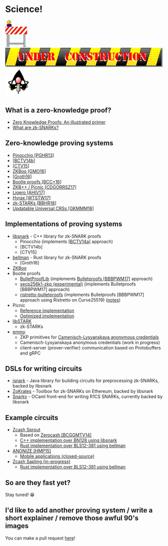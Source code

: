 # Science!

![](/images/underconstruction/HeHeartlandPark5787imagesConstruction1.gif)
[![](/images/underconstruction/ArArea51Station9771rulersconstructionconstruction_wide.gif)](https://textfiles.com/underconstruction/)
[![](/images/underconstruction/ArArea51Shadowlands2297ST-underconstruction_anm.gif)](https://en.wikipedia.org/wiki/History_of_cryptography#Modern_cryptography)

## What is a zero-knowledge proof?

- [Zero Knowledge Proofs: An illustrated primer](https://blog.cryptographyengineering.com/2014/11/27/zero-knowledge-proofs-illustrated-primer/)
- [What are zk-SNARKs?](https://z.cash/technology/zksnarks.html)

## Zero-knowledge proving systems

- [Pinocchio [PGHR13]](https://eprint.iacr.org/2013/279.pdf)
- [[BCTV14b]](https://eprint.iacr.org/2014/595)
- [[CTV15]](https://eprint.iacr.org/2015/377)
- [ZKBoo [GMO16]](https://eprint.iacr.org/2016/163.pdf)
- [[Groth16]](https://eprint.iacr.org/2016/260.pdf)
- [Bootle proofs [BCC+16]](https://eprint.iacr.org/2016/263.pdf)
- [ZKB++ / Picnic [CDGORRSZ17]](https://eprint.iacr.org/2017/279.pdf)
- [Ligero [AHIV17]](https://acmccs.github.io/papers/p2087-amesA.pdf)
- [Hyrax [WTSTW17]](https://eprint.iacr.org/2017/1132.pdf)
- [zk-STARKs [BBHR18]](https://eprint.iacr.org/2018/046)
- [Updatable Universal CRSs [GKMMM18]](https://eprint.iacr.org/2018/280)

## Implementations of proving systems

- [libsnark](https://github.com/scipr-lab/libsnark) - C++ library for zk-SNARK proofs
  - Pinocchio (implements [[BCTV14a]](http://eprint.iacr.org/2013/879) approach)
  - [BCTV14b]
  - [CTV15]
- [bellman](https://github.com/ebfull/bellman/) - Rust library for zk-SNARK proofs
  - [Groth16]
- [ZKBoo](https://github.com/Sobuno/ZKBoo)
- Bootle proofs
  - [BulletProofLib](https://github.com/bbuenz/BulletProofLib) (implements [Bulletproofs [BBBPWM17]](https://web.stanford.edu/~buenz/pubs/bulletproofs.pdf) approach)
  - [secp256k1-zkp (experimental)](https://github.com/ElementsProject/secp256k1-zkp/pull/16) (implements Bulletproofs [BBBPWM17] approach)
  - [ristretto-bulletproofs](https://github.com/chain/ristretto-bulletproofs/) (implements Bulletproofs [BBBPWM17] approach using Ristretto on Curve25519) ([notes](https://doc-internal.dalek.rs/ristretto_bulletproofs/notes/index.html))
- Picnic
  - [Reference implementation](https://github.com/Microsoft/Picnic)
  - [Optimized implementation](https://github.com/IAIK/Picnic)
- [libSTARK](https://github.com/elibensasson/libSTARK)
  - zk-STARKs
- [emmy](https://github.com/xlab-si/emmy)
  - ZKP primitives for [Camenisch-Lysyanskaya anonymous credentials](https://eprint.iacr.org/2001/019.pdf)
  - Camenisch-Lysyanskaya anonymous credentials (work in progress)
  - client-server (prover-verifier) communication based on Protobuffers and gRPC

## DSLs for writing circuits

- [jsnark](https://github.com/akosba/jsnark) - Java library for building circuits for preprocessing zk-SNARKs, backed by libsnark
- [ZoKrates](https://github.com/JacobEberhardt/ZoKrates) - Toolbox for zk-SNARKs on Ethereum, backed by libsnark
- [Snarky](https://github.com/o1-labs/snarky) - OCaml front-end for writing R1CS SNARKs, currently backed by libsnark

## Example circuits

- [Zcash Sprout](https://github.com/zcash/zips/blob/master/protocol/protocol.pdf)
  - Based on [Zerocash [BCGGMTV14]](https://www.ieee-security.org/TC/SP2014/papers/Zerocash_c_DecentralizedAnonymousPaymentsfromBitcoin.pdf)
  - [C++ implementation over BN128 using libsnark](https://github.com/zcash/zcash/tree/master/src/zcash/circuit)
  - [Rust implementation over BLS12-381 using bellman](https://github.com/zcash-hackworks/sapling-crypto/tree/master/src/circuit/sprout)
- [ANONIZE [HMP15]](https://eprint.iacr.org/2015/681.pdf)
  - [Mobile applications (closed-source)](https://anonize.org/)
- [Zcash Sapling (in-progress)](https://github.com/zcash/zips/blob/master/protocol/sapling.pdf)
  - [Rust implementation over BLS12-381 using bellman](https://github.com/zcash-hackworks/sapling-crypto)

## So are they fast yet?

Stay tuned! 😁

## I'd like to add another proving system / write a short explainer / remove those awful 90's images

You can make a pull request [here](https://github.com/ZKProofs/ZKProofs.github.io)!
